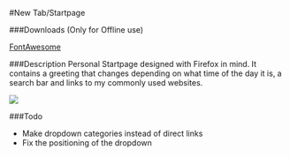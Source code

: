 #New Tab/Startpage

###Downloads
(Only for Offline use)

[FontAwesome](http://fontawesome.io/)

###Description
Personal Startpage designed with Firefox in mind. It contains a greeting that changes depending on what time of the day it is, a search bar and links to my commonly used websites. 

![](http://imgur.com/fpuqqcs)

###Todo
* Make dropdown categories instead of direct links
* Fix the positioning of the dropdown
